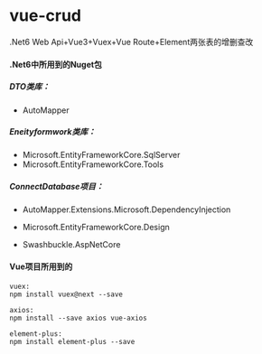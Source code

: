 # vue-crud
.Net6 Web Api+Vue3+Vuex+Vue Route+Element两张表的增删查改



#### .Net6中所用到的Nuget包

##### DTO类库：

- AutoMapper

##### Eneityformwork类库：

- Microsoft.EntityFrameworkCore.SqlServer
- Microsoft.EntityFrameworkCore.Tools

##### ConnectDatabase项目：

- AutoMapper.Extensions.Microsoft.DependencyInjection

- Microsoft.EntityFrameworkCore.Design

- Swashbuckle.AspNetCore




#### Vue项目所用到的

```
vuex:
npm install vuex@next --save

axios:
npm install --save axios vue-axios

element-plus:
npm install element-plus --save
```

